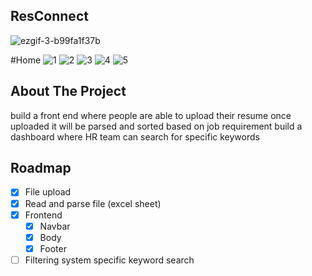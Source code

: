 ## ResConnect
![ezgif-3-b99fa1f37b](https://user-images.githubusercontent.com/55722392/178073146-50998a2a-d78f-4ea8-a122-7bfd84ce50ed.gif)

#Home
![1](https://user-images.githubusercontent.com/55722392/178073902-45e91023-5b6b-460a-a4fb-e6b91f72f9a2.png)
![2](https://user-images.githubusercontent.com/55722392/178073907-d4824f1b-2b13-4580-9147-61d2c094c609.png)
![3](https://user-images.githubusercontent.com/55722392/178073818-a477d195-9854-49e4-b39a-334e856d1995.png)
![4](https://user-images.githubusercontent.com/55722392/178073820-fbb30dfc-a558-4c37-8592-9e251491e773.png)
![5](https://user-images.githubusercontent.com/55722392/178073824-7cd89ae0-5bc4-497d-a3e4-f3f238c1d7a4.png)

<!-- ABOUT THE PROJECT -->
## About The Project
build a front end where people are able to upload their resume
once uploaded it will be parsed and sorted based on job requirement
build a dashboard where HR team can search for specific keywords

<!-- ROADMAP -->
## Roadmap

- [x] File upload
- [x] Read and parse file (excel sheet)
- [x] Frontend
  - [x] Navbar
  - [x] Body
  - [x] Footer
- [ ] Filtering system specific keyword search
